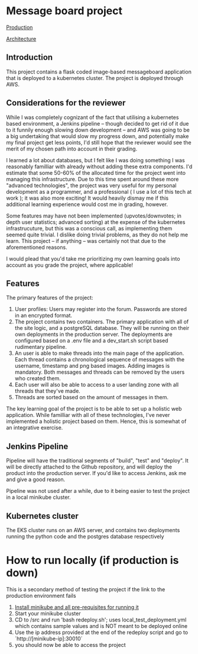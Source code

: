 # Message board project
[Production](http://ec2-13-48-177-96.eu-north-1.compute.amazonaws.com:30010/threads)

[Architecture](https://github.com/MiikaMatias/tsoha/blob/main/docs/Architecture.md)
## Introduction
This project contains a flask coded image-based messageboard application that is deployed to a kubernetes cluster. The project is deployed through AWS.

## Considerations for the reviewer
While I was completely cognizant of the fact that utilising a kubernetes based environment, a Jenkins pipeline – though decided to get rid of it due to it funnily enough slowing down development – and AWS was going to be a big undertaking that would slow my progress down, and potentially make my final project get less points, I'd still hope that the reviewer would see the merit of my chosen path into account in their grading. 

I learned a lot about databases, but I felt like I was doing something I was reasonably familliar with already without adding these extra components. I'd estimate that some 50-60% of the allocated time for the project went into managing this infrastructure. Due to this time spent around these more "advanced technologies", the project was very useful for my personal development as a programmer, and a professional ( I use a lot of this tech at work ); it was also more exciting! It would heavily dismay me if this additional learning experience would cost me in grading, however. 

Some features may have not been implemented (upvotes/downvotes; in depth user statistics; advanced sorting) at the expense of the kubernetes infrastrucuture, but this was a conscious call, as implementing them seemed quite trivial. I dislike doing trivial problems, as they do not help me learn. This project – if anything – was certainly not that due to the aforementioned reasons. 

I would plead that you'd take me prioritizing my own learning goals into account as you grade the project, where applicable!

## Features
The primary features of the project:

1) User profiles: Users may register into the forum. Passwords are stored in an encrypted format. 
2) The project contains two containers. The primary application with all of the site logic, and a postgreSQL database. They will be running on their own deployments in the production server. The deployments are configured based on a .env file and a dev_start.sh script based rudimentary pipeline. 
3) An user is able to make threads into the main page of the application. Each thread contains a chronological sequence of messages with the username, timestamp and png based images. Adding images is mandatory. Both messages and threads can be removed by the users who created them.
4) Each user will also be able to access to a user landing zone with all threads that they've made.
5) Threads are sorted based on the amount of messages in them.

The key learning goal of the project is to be able to set up a holistic web application. While familliar with all of these technologies, I've never implemented a holistic project based on them. Hence, this is somewhat of an integrative exercise. 

## Jenkins Pipeline
Pipeline will have the traditional segments of "build", "test" and "deploy". It will be directly attached to the Github repository, and will deploy the product into the production server. If you'd like to access Jenkins, ask me and give a good reason. 

Pipeline was not used after a while, due to it being easier to test the project in a local minikube cluster. 

## Kubernetes cluster
The EKS cluster runs on an AWS server, and contains two deployments running the python code and the postgres database respectively

# How to run locally (if production is down)

This is a secondary method of testing the project if the link to the production environment fails

1) [Install minikube and all pre-requisites for running it](https://minikube.sigs.k8s.io/docs/start/)
2) Start your minikube cluster
3) CD to /src and run 'bash redeploy.sh'; uses local_test_deployment.yml which contains sample values and is NOT meant to be deployed online
4) Use the ip address provided at the end of the redeploy script and go to ´http://[minikube-ip]:30010´
5) you should now be able to access the project